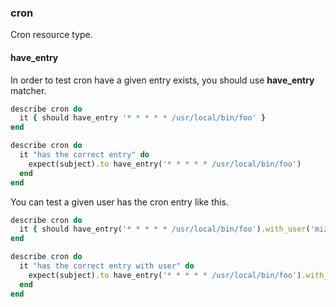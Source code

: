 ### <a name="cron">cron</a>

Cron resource type.

#### have\_entry

In order to test cron have a given entry exists, you should use **have_entry** matcher.

```ruby
describe cron do
  it { should have_entry '* * * * * /usr/local/bin/foo' }
end
```

```ruby
describe cron do
  it "has the correct entry" do
    expect(subject).to have_entry('* * * * * /usr/local/bin/foo')
  end
end
```

You can test a given user has the cron entry like this.

```ruby
describe cron do
  it { should have_entry('* * * * * /usr/local/bin/foo').with_user('mizzy') }
end
```

```ruby
describe cron do
  it "has the correct entry with user" do
    expect(subject).to have_entry('* * * * * /usr/local/bin/foo').with_user('mizzy')
  end
end
```
